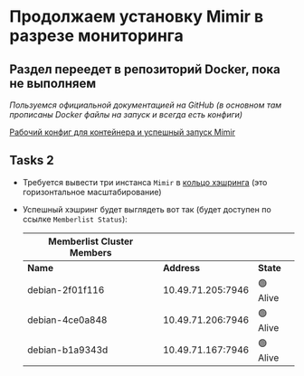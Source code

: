 # Продолжаем установку Mimir в разрезе мониторинга

## Раздел переедет в репозиторий Docker, пока не выполняем

_Пользуемся официальной документацией на GitHub (в основном там прописаны Docker файлы на запуск и всегда есть конфиги)_

[Рабочий конфиг для контейнера и успешный запуск Mimir](https://github.com/grafana/mimir/blob/main/docs/sources/mimir/get-started/_index.md)

## Tasks 2

- Требуется вывести три инстанса `Mimir` в [кольцо хэшринга](https://grafana.com/docs/mimir/latest/references/architecture/hash-ring/) (это горизонтальное масштабирование)
- Успешный хэшринг будет выглядеть вот так (будет доступен по ссылке `Memberlist Status`):
    
    | Memberlist Cluster Members |               |        |
    |----------------------------|---------------|--------|
    | **Name**                   | **Address**   | **State** |
    | debian-2f01f116            | 10.49.71.205:7946 | 🟢 Alive  |
    | debian-4ce0a848            | 10.49.71.206:7946 | 🟢 Alive  |
    | debian-b1a9343d            | 10.49.71.167:7946 | 🟢 Alive  |
